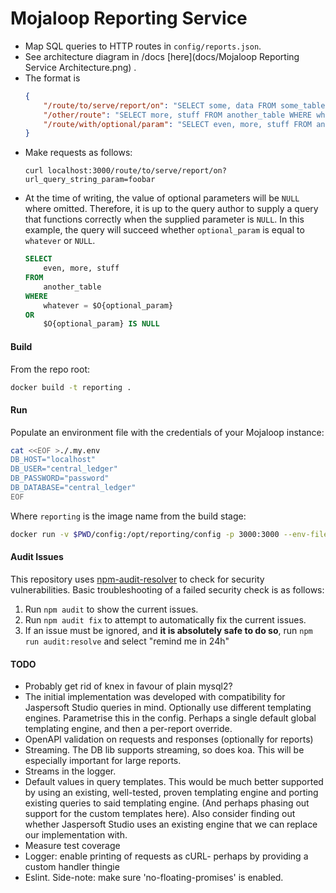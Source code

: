 # Mojaloop Reporting Service
- Map SQL queries to HTTP routes in `config/reports.json`.
- See architecture diagram in /docs [here](docs/Mojaloop Reporting Service Architecture.png) .
- The format is
    ```json
    {
        "/route/to/serve/report/on": "SELECT some, data FROM some_table WHERE some_parameter = $P{url_query_string_param}",
        "/other/route": "SELECT more, stuff FROM another_table WHERE whatever = $P{some_different_param}",
        "/route/with/optional/param": "SELECT even, more, stuff FROM another_table WHERE whatever = $O{optional_param} OR $O{optional_param} IS NULL"
    }
    ```
- Make requests as follows:
    ```
    curl localhost:3000/route/to/serve/report/on?url_query_string_param=foobar
    ```
- At the time of writing, the value of optional parameters will be `NULL` where omitted. Therefore,
    it is up to the query author to supply a query that functions correctly when the supplied
    parameter is `NULL`. In this example, the query will succeed whether `optional_param` is equal
    to `whatever` or `NULL`.
    ```sql
    SELECT
        even, more, stuff
    FROM
        another_table
    WHERE
        whatever = $O{optional_param}
    OR
        $O{optional_param} IS NULL
    ```

#### Build
From the repo root:
```sh
docker build -t reporting .
```

#### Run
Populate an environment file with the credentials of your Mojaloop instance:
```sh
cat <<EOF >./.my.env
DB_HOST="localhost"
DB_USER="central_ledger"
DB_PASSWORD="password"
DB_DATABASE="central_ledger"
EOF
```
Where `reporting` is the image name from the build stage:
```sh
docker run -v $PWD/config:/opt/reporting/config -p 3000:3000 --env-file=./.my.env reporting
```

#### Audit Issues
 This repository uses [npm-audit-resolver](https://github.com/naugtur/npm-audit-resolver#readme) to check for security vulnerabilities. Basic troubleshooting of a failed security check is as follows:
 1. Run `npm audit` to show the current issues.
 2. Run `npm audit fix` to attempt to automatically fix the current issues.
 3. If an issue must be ignored, and **it is absolutely safe to do so**, run `npm run audit:resolve` and select "remind me in 24h"

#### TODO
- Probably get rid of knex in favour of plain mysql2?
- The initial implementation was developed with compatibility for Jaspersoft Studio queries in
    mind. Optionally use different templating engines. Parametrise this in the config. Perhaps a
    single default global templating engine, and then a per-report override.
- OpenAPI validation on requests and responses (optionally for reports)
- Streaming. The DB lib supports streaming, so does koa. This will be especially important for
    large reports.
- Streams in the logger.
- Default values in query templates. This would be much better supported by using an existing,
    well-tested, proven templating engine and porting existing queries to said templating engine.
    (And perhaps phasing out support for the custom templates here). Also consider finding out
    whether Jaspersoft Studio uses an existing engine that we can replace our implementation with.
- Measure test coverage
- Logger: enable printing of requests as cURL- perhaps by providing a custom handler thingie
- Eslint. Side-note: make sure 'no-floating-promises' is enabled.
